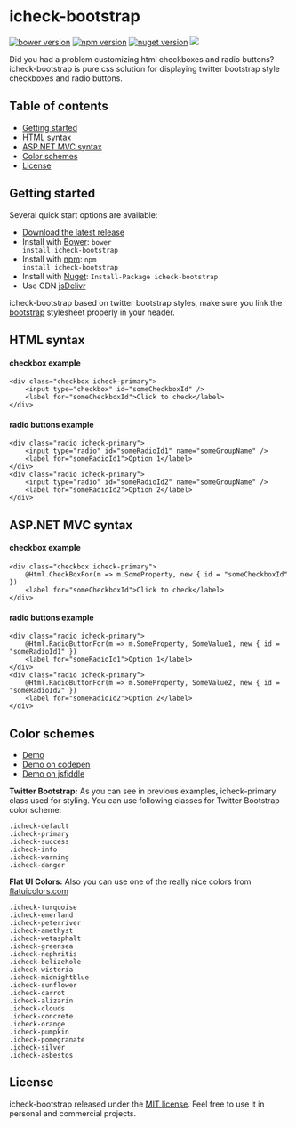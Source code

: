 # icheck-bootstrap

<a href="#" target="_blank"><img src="https://img.shields.io/badge/bower-v2.0.4-blue.svg" alt="bower version"></a>
<a href="https://www.npmjs.com/package/icheck-bootstrap" target="_blank"><img src="https://img.shields.io/badge/npm-v2.0.4-blue.svg" alt="npm version"></a>
<a href="https://www.nuget.org/packages/icheck-bootstrap" target="_blank"><img src="https://img.shields.io/badge/nuget-v2.0.4-blue.svg" alt="nuget version"></a>
[![](https://data.jsdelivr.com/v1/package/npm/icheck-bootstrap/badge)](https://www.jsdelivr.com/package/npm/icheck-bootstrap)

Did you had a problem customizing html checkboxes and radio buttons? icheck-bootstrap is pure css solution for displaying twitter bootstrap style checkboxes and radio buttons.

## Table of contents

* <a href="#user-content-getting-started">Getting started</a>
* <a href="#user-content-html-syntax">HTML syntax</a>
* <a href="#user-content-aspnet-mvc-syntax">ASP.NET MVC syntax</a>
* <a href="#user-content-color-schemes">Color schemes</a>
* <a href="#user-content-license">License</a>

## Getting started

Several quick start options are available:

* [Download the latest release](https://github.com//bantikyan/icheck-bootstrap/archive/master.zip)
* Install with [Bower](https://bower.io): <code>bower install icheck-bootstrap</code>
* Install with [npm](https://www.npmjs.com/package/icheck-bootstrap): <code>npm install icheck-bootstrap</code>
* Install with [Nuget](https://www.nuget.org/packages/icheck-bootstrap/): <code>Install-Package icheck-bootstrap</code>
* Use CDN [jsDelivr](https://www.jsdelivr.com/package/npm/icheck-bootstrap)

icheck-bootstrap based on twitter bootstrap styles, make sure you link the [bootstrap](https://github.com/twbs/bootstrap) stylesheet properly in your header.

## HTML syntax

#### checkbox example

```
<div class="checkbox icheck-primary">
    <input type="checkbox" id="someCheckboxId" />
    <label for="someCheckboxId">Click to check</label>
</div>
```

#### radio buttons example

```
<div class="radio icheck-primary">
    <input type="radio" id="someRadioId1" name="someGroupName" />
    <label for="someRadioId1">Option 1</label>
</div>
<div class="radio icheck-primary">
    <input type="radio" id="someRadioId2" name="someGroupName" />
    <label for="someRadioId2">Option 2</label>
</div>
```

## ASP.NET MVC syntax

#### checkbox example

```
<div class="checkbox icheck-primary">
    @Html.CheckBoxFor(m => m.SomeProperty, new { id = "someCheckboxId" })
    <label for="someCheckboxId">Click to check</label>
</div>
```

#### radio buttons example

```
<div class="radio icheck-primary">
    @Html.RadioButtonFor(m => m.SomeProperty, SomeValue1, new { id = "someRadioId1" }) 
    <label for="someRadioId1">Option 1</label>
</div>
<div class="radio icheck-primary">
    @Html.RadioButtonFor(m => m.SomeProperty, SomeValue2, new { id = "someRadioId2" })
    <label for="someRadioId2">Option 2</label>
</div>
```

## Color schemes

* [Demo](https://bantikyan.github.io/icheck-bootstrap/)
* [Demo on codepen](http://codepen.io/bantikyan/pen/KgZwkm)
* [Demo on jsfiddle](https://jsfiddle.net/bantikyan/jcfekw2j/2)

<b>Twitter Bootstrap:</b> As you can see in previous examples, icheck-primary class used for styling.
You can use following classes for Twitter Bootstrap color scheme:

<code>.icheck-default</code><br/>
<code>.icheck-primary</code><br/>
<code>.icheck-success</code><br/>
<code>.icheck-info</code><br/>
<code>.icheck-warning</code><br/>
<code>.icheck-danger</code>

<b>Flat UI Colors:</b> Also you can use one of the really nice colors from [flatuicolors.com](https://flatuicolors.com/)

<code>.icheck-turquoise</code><br/>
<code>.icheck-emerland</code><br/>
<code>.icheck-peterriver</code><br/>
<code>.icheck-amethyst</code><br/>
<code>.icheck-wetasphalt</code><br/>
<code>.icheck-greensea</code><br/>
<code>.icheck-nephritis</code><br/>
<code>.icheck-belizehole</code><br/>
<code>.icheck-wisteria</code><br/>
<code>.icheck-midnightblue</code><br/>
<code>.icheck-sunflower</code><br/>
<code>.icheck-carrot</code><br/>
<code>.icheck-alizarin</code><br/>
<code>.icheck-clouds</code><br/>
<code>.icheck-concrete</code><br/>
<code>.icheck-orange</code><br/>
<code>.icheck-pumpkin</code><br/>
<code>.icheck-pomegranate</code><br/>
<code>.icheck-silver</code><br/>
<code>.icheck-asbestos</code><br/>

## License

icheck-bootstrap released under the [MIT license](https://github.com/bantikyan/icheck-bootstrap/blob/master/LICENSE). Feel free to use it in personal and commercial projects.
